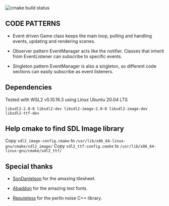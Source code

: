 ![cmake build status](https://github.com/santos-lucasm/world-gen/actions/workflows/cmake.yml/badge.svg?event=push)

## CODE PATTERNS

* Event driven
Game class keeps the main loop, polling and handling events, updating and rendering scenes. 

* Observer pattern
EventManager acts like the notifier. Classes that inherit from EventListener can subscribe to specific events.

* Singleton pattern
EventManager is also a singleton, so different code sections can easily subscribe as event listeners.

## Dependencies

Tested with WSL2 v5.10.16.3 using Linux Ubuntu 20.04 LTS

`libsdl2-2.0-0 libsdl2-dev libsdl2-image-2.0-0 libsdl2-image-dev libsdl2-ttf-dev`


## Help cmake to find SDL Image library

Copy `sdl2_image-config.cmake` to `/usr/lib/x86_64-linux-gnu/cmake/sdl2_image/`
Copy `sdl2_ttf-config.cmake` to `/usr/lib/x86_64-linux-gnu/cmake/sdl2_ttf/`

## Special thanks

- [SonDanielson](https://sondanielson.itch.io/gameboy-simple-rpg-tileset) for the amazing tilesheet.

- [Abaddon](https://caffinate.itch.io/abaddon) for the amazing text fonts.

- [Reputeless](https://github.com/Reputeless/PerlinNoise/tree/master) for the perlin noise C++ library.